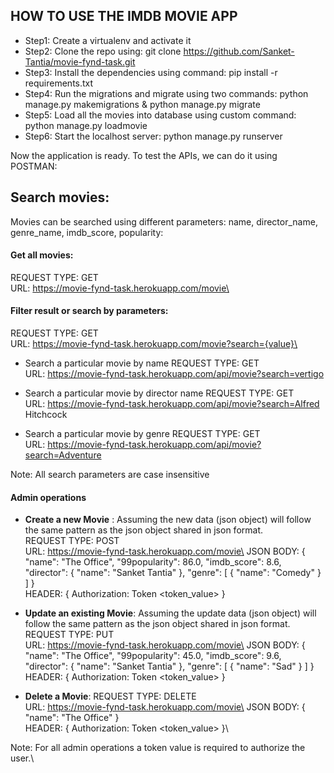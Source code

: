 ## HOW TO USE THE IMDB MOVIE APP
- Step1: Create a virtualenv and activate it
- Step2: Clone the repo using: git clone https://github.com/Sanket-Tantia/movie-fynd-task.git
- Step3: Install the dependencies using command: pip install -r requirements.txt
- Step4: Run the migrations and migrate using two commands: python manage.py makemigrations & python manage.py migrate
- Step5: Load all the movies into database using custom command: python manage.py loadmovie
- Step6: Start the localhost server: python manage.py runserver


Now the application is ready. To test the APIs, we can do it using POSTMAN:

## Search movies:
Movies can be searched using different parameters: name, director_name, genre_name, imdb_score, popularity:
#### Get all movies: 
REQUEST TYPE: GET\
URL: https://movie-fynd-task.herokuapp.com/movie\

#### Filter result or search by parameters:
REQUEST TYPE: GET\
URL: https://movie-fynd-task.herokuapp.com/movie?search={value}\

- Search a particular movie by name
REQUEST TYPE: GET\
URL: https://movie-fynd-task.herokuapp.com/api/movie?search=vertigo

- Search a particular movie by director name
REQUEST TYPE: GET\
URL: https://movie-fynd-task.herokuapp.com/api/movie?search=Alfred Hitchcock

- Search a particular movie by genre
REQUEST TYPE: GET\
URL: https://movie-fynd-task.herokuapp.com/api/movie?search=Adventure

Note: All search parameters are case insensitive

#### Admin operations
- **Create a new Movie** :
Assuming the new data (json object) will follow the same pattern as the json object shared in json format.\
REQUEST TYPE: POST\
URL: https://movie-fynd-task.herokuapp.com/movie\
JSON BODY:
{
    "name": "The Office",
    "99popularity": 86.0,
    "imdb_score": 8.6,
    "director": {
        "name": "Sanket Tantia"
    },
    "genre": [
        {
            "name": "Comedy"
        }
    ]
}\
HEADER: {
    Authorization: Token <token_value>
}


- **Update an existing Movie**:
Assuming the update data (json object) will follow the same pattern as the json object shared in json format.\
REQUEST TYPE: PUT\
URL: https://movie-fynd-task.herokuapp.com/movie\
JSON BODY:
{
    "name": "The Office",
    "99popularity": 45.0,
    "imdb_score": 9.6,
    "director": {
        "name": "Sanket Tantia"
    },
    "genre": [
        {
            "name": "Sad"
        }
    ]
}\
HEADER: {
    Authorization: Token <token_value>
}



- **Delete a Movie**:
REQUEST TYPE: DELETE\
URL: https://movie-fynd-task.herokuapp.com/movie\
JSON BODY:
{
    "name": "The Office"
}\
HEADER: {
    Authorization: Token <token_value>
}\

Note: For all admin operations a token value is required to authorize the user.\